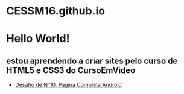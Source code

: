 # CESSM16.github.io

<h1>Hello World!</h1>

<h2>estou aprendendo a criar sites pelo curso de HTML5 e CSS3 do CursoEmVideo</h2>

<ul>
        <li>
        <a href="https://cessm16.github.io/Curso%20Em%20Video/HTML5%20e%20CSS3/DESAFIOS%20CursoEmVideo/010%20sitecompleto/index.html"target="_blank"> Desafio de N°10, Pagina Completa Android</a>
        </li>
</ul>
